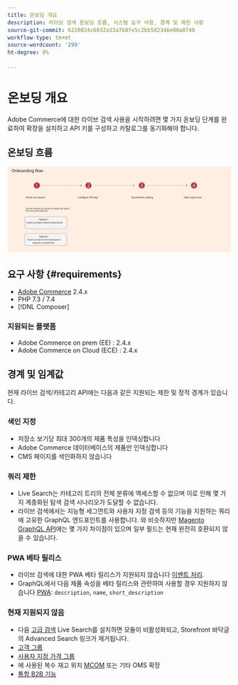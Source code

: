 ```yaml
---
title: 온보딩 개요
description: 라이브 검색 온보딩 흐름, 시스템 요구 사항, 경계 및 제한 사항
source-git-commit: 6220824c6032a33a760fe5c2bb5d2346e00a074b
workflow-type: tm+mt
source-wordcount: '299'
ht-degree: 0%

---
```


# 온보딩 개요

Adobe Commerce에 대한 라이브 검색 사용을 시작하려면 몇 가지 온보딩 단계를 완료하여 확장을 설치하고 API 키를 구성하고 카탈로그를 동기화해야 합니다.

## 온보딩 흐름

![라이브 검색 온보딩 다이어그램](assets/onboarding-flow.svg)

## 요구 사항 {#requirements}

* [Adobe Commerce](https://magento.com/products/magento-commerce) 2.4.x
* PHP 7.3 / 7.4
* [!DNL Composer]

### 지원되는 플랫폼

* Adobe Commerce on prem (EE) : 2.4.x
* Adobe Commerce on Cloud (ECE) : 2.4.x

## 경계 및 임계값

현재 라이브 검색/카테고리 API에는 다음과 같은 지원되는 제한 및 정적 경계가 있습니다.

### 색인 지정

* 저장소 보기당 최대 300개의 제품 특성을 인덱싱합니다
* Adobe Commerce 데이터베이스의 제품만 인덱싱합니다
* CMS 페이지를 색인화하지 않습니다

### 쿼리 제한

* Live Search는 카테고리 트리의 전체 분류에 액세스할 수 없으며 이로 인해 몇 가지 계층화된 탐색 검색 시나리오가 도달할 수 없습니다.
* 라이브 검색에서는 지능형 세그먼트와 사용자 지정 검색 등의 기능을 지원하는 쿼리에 고유한 GraphQL 엔드포인트를 사용합니다. 와 비슷하지만 [Magento GraphQL API](https://devdocs.magento.com/guides/v2.4/graphql)에는 몇 가지 차이점이 있으며 일부 필드는 현재 완전히 호환되지 않을 수 있습니다.

### PWA 베타 릴리스

* 라이브 검색에 대한 PWA 베타 릴리스가 지원되지 않습니다 [이벤트 처리](https://devdocs.magento.com/shared-services/storefront-events-sdk.html).
* GraphQL에서 다음 제품 속성을 베타 릴리스와 관련하여 사용할 경우 지원하지 않습니다 [PWA](https://developer.adobe.com/commerce/pwa-studio/): `description`, `name`, `short_description`

### 현재 지원되지 않음

* 다음 [고급 검색](https://docs.magento.com/user-guide/catalog/search-advanced.html) Live Search를 설치하면 모듈이 비활성화되고, Storefront 바닥글의 Advanced Search 링크가 제거됩니다.
* [고객 그룹](https://docs.magento.com/user-guide/customers/customer-groups.html)
* [사용자 지정 가격 그룹](https://docs.magento.com/user-guide/catalog/product-price-group.html)
* 에 사용된 복수 재고 위치 [MCOM](https://docs.magento.com/user-guide/mcom.html) 또는 기타 OMS 확장
* [통합 B2B 기능](https://business.adobe.com/products/magento/b2b-ecommerce.html)

